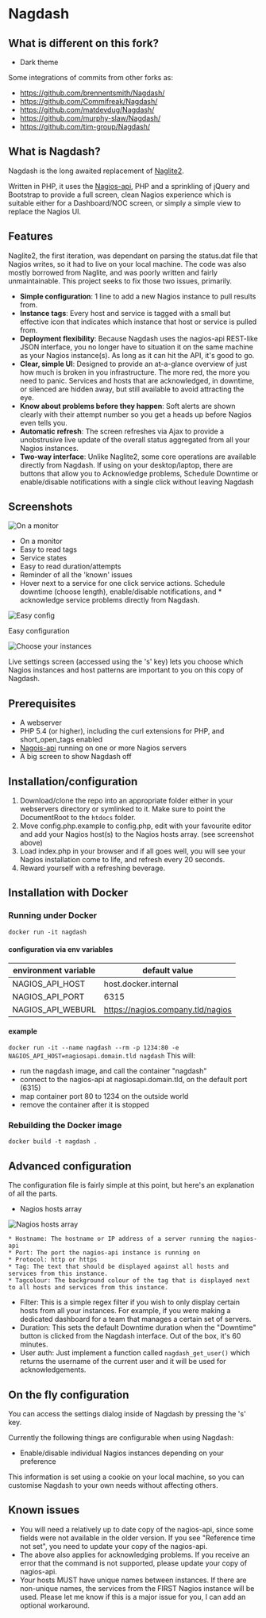 # Nagdash

## What is different on this fork?

* Dark theme

Some integrations of commits from other forks as:
* https://github.com/brennentsmith/Nagdash/
* https://github.com/Commifreak/Nagdash/
* https://github.com/matdevdug/Nagdash/
* https://github.com/murphy-slaw/Nagdash/
* https://github.com/tim-group/Nagdash/

## What is Nagdash?

Nagdash is the long awaited replacement of [Naglite2](http://github.com/lozzd/naglite2).

Written in PHP, it uses the [Nagios-api](https://github.com/xb95/nagios-api), PHP and a sprinkling of jQuery and Bootstrap to provide a full screen, clean Nagios experience which is suitable either for a Dashboard/NOC screen, or simply a simple view to replace the Nagios UI.

## Features

Naglite2, the first iteration, was dependant on parsing the status.dat file that Nagios writes, so it had to live on your local machine. The code was also mostly borrowed from Naglite, and was poorly written and fairly unmaintainable. This project seeks to fix those two issues, primarily.

* **Simple configuration**: 1 line to add a new Nagios instance to pull results from.
* **Instance tags**: Every host and service is tagged with a small but effective icon that indicates which instance that host or service is pulled from.
* **Deployment flexibility**: Because Nagdash uses the nagios-api REST-like JSON interface, you no longer have to situation it on the same machine as your Nagios instance(s). As long as it can hit the API, it's good to go.
* **Clear, simple UI**: Designed to provide an at-a-glance overview of just how much is broken in you infrastructure. The more red, the more you need to panic. Services and hosts that are acknowledged, in downtime, or silenced are hidden away, but still available to avoid attracting the eye.
* **Know about problems before they happen**: Soft alerts are shown clearly with their attempt number so you get a heads up before Nagios even tells you.
* **Automatic refresh**: The screen refreshes via Ajax to provide a unobstrusive live update of the overall status aggregated from all your Nagios instances.
* **Two-way interface**: Unlike Naglite2, some core operations are available directly from Nagdash. If using on your desktop/laptop, there are buttons that allow you to Acknowledge problems, Schedule Downtime or enable/disable notifications with a single click without leaving Nagdash

## Screenshots

![On a monitor](https://github.com/luiz1361/Nagdash/raw/master/images/screenshots/dark_theme_screenshot.png)

* On a monitor
* Easy to read tags
* Service states
* Easy to read duration/attempts
* Reminder of all the 'known' issues
* Hover next to a service for one click service actions. Schedule downtime (choose length), enable/disable notifications, and * acknowledge service problems directly from Nagdash.

![Easy config](https://github.com/luiz1361/Nagdash/raw/master/images/screenshots/07_easy-configuration.png)

Easy configuration

![Choose your instances](https://github.com/luiz1361/Nagdash/raw/master/images/screenshots/08_live-settings-screen.png)

Live settings screen (accessed using the 's' key) lets you choose which Nagios instances and host patterns are important to you on this copy of Nagdash.


## Prerequisites
* A webserver
* PHP 5.4 (or higher), including the curl extensions for PHP, and short_open_tags enabled
* [Nagois-api](https://github.com/xb95/nagios-api) running on one or more Nagios servers
* A big screen to show Nagdash off

## Installation/configuration
1. Download/clone the repo into an appropriate folder either in your
   webservers directory or symlinked to it. Make sure to point the
   DocumentRoot to the `htdocs` folder.
2. Move config.php.example to config.php, edit with your favourite editor and
   add your Nagios host(s) to the Nagios hosts array. (see screenshot above)
3. Load index.php in your browser and if all goes well, you will see your
   Nagios installation come to life, and refresh every 20 seconds.
4. Reward yourself with a refreshing beverage.

## Installation with Docker
### Running under Docker
`docker run -it nagdash`

#### configuration via env variables
environment variable | default value
---------------------|--------------
NAGIOS_API_HOST | host.docker.internal
NAGIOS_API_PORT | 6315
NAGIOS_API_WEBURL | https://nagios.company.tld/nagios

#### example
`docker run -it --name nagdash --rm -p 1234:80 -e NAGIOS_API_HOST=nagiosapi.domain.tld nagdash`
This will:
* run the nagdash image, and call the container "nagdash"
* connect to the nagios-api at nagiosapi.domain.tld, on the default port (6315)
* map container port 80 to 1234 on the outside world
* remove the container after it is stopped

### Rebuilding the Docker image
`docker build -t nagdash .`

## Advanced configuration

The configuration file is fairly simple at this point, but here's an explanation of all the parts.

* Nagios hosts array

![Nagios hosts array](https://github.com/luiz1361/Nagdash/raw/master/images/screenshots/09_nagios-hosts-array.png)

    * Hostname: The hostname or IP address of a server running the nagios-api
    * Port: The port the nagios-api instance is running on
    * Protocol: http or https
    * Tag: The text that should be displayed against all hosts and services from this instance.
    * Tagcolour: The background colour of the tag that is displayed next to all hosts and services from this instance.

* Filter: This is a simple regex filter if you wish to only display certain hosts from all your instances. For example, if you were making a dedicated dashboard for a team that manages a certain set of servers.
* Duration: This sets the default Downtime duration when the "Downtime" button is clicked from the Nagdash interface. Out of the box, it's 60 minutes.
* User auth: Just implement a function called `nagdash_get_user()` which returns the username of the current user and it will be used for acknowledgements.

## On the fly configuration
You can access the settings dialog inside of Nagdash by pressing the 's' key.

Currently the following things are configurable when using Nagdash:

* Enable/disable individual Nagios instances depending on your preference

This information is set using a cookie on your local machine, so you can customise Nagdash to your own needs without affecting others.

## Known issues
* You will need a relatively up to date copy of the nagios-api, since some fields were not available in the older version. If you see "Reference time not set", you need to update your copy of the nagios-api.
* The above also applies for acknowledging problems. If you receive an error that the command is not supported, please update your copy of nagios-api.
* Your hosts MUST have unique names between instances. If there are non-unique names, the services from the FIRST Nagios instance will be used. Please let me know if this is a major issue for you, I can add an optional workaround.
